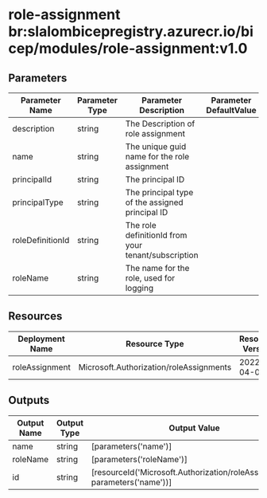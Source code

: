 # role-assignment br:slalombicepregistry.azurecr.io/bicep/modules/role-assignment:v1.0


## Parameters

| Parameter Name | Parameter Type |Parameter Description | Parameter DefaultValue | Parameter AllowedValues |
| --- | --- | --- | --- | --- |
| description | string | The Description of role assignment |  |  |
| name | string | The unique guid name for the role assignment |  |  |
| principalId | string | The principal ID |  |  |
| principalType | string | The principal type of the assigned principal ID |  | Device,ForeignGroup,Group,ServicePrincipal,User, |
| roleDefinitionId | string | The role definitionId from your tenant/subscription |  |  |
| roleName | string | The name for the role, used for logging |  |  |


## Resources

| Deployment Name | Resource Type | Resource Version | Existing | Resource Comment |
| --- | --- | --- | --- | --- |
| roleAssignment | Microsoft.Authorization/roleAssignments | 2022-04-01 | False |  |



## Outputs

| Output Name | Output Type | Output Value |
| --- | --- | --- |
| name | string | [parameters('name')] |
 | roleName | string | [parameters('roleName')] |
 | id | string | [resourceId('Microsoft.Authorization/roleAssignments', parameters('name'))] |


